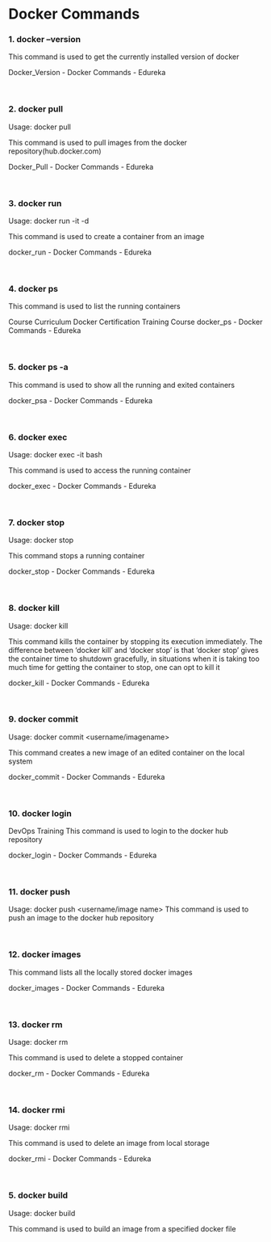 # Docker Commands
### 1. docker –version

This command is used to get the currently installed version of docker

Docker_Version - Docker Commands - Edureka

<br />

### 2. docker pull

Usage: docker pull <image name>

This command is used to pull images from the docker repository(hub.docker.com)

Docker_Pull - Docker Commands - Edureka

<br />

### 3. docker run

Usage: docker run -it -d <image name>

This command is used to create a container from an image

docker_run - Docker Commands - Edureka

<br />

### 4. docker ps

This command is used to list the running containers

Course Curriculum
Docker Certification Training Course
docker_ps - Docker Commands - Edureka

<br />

### 5. docker ps -a

This command is used to show all the running and exited containers

docker_psa - Docker Commands - Edureka

<br />

### 6. docker exec

Usage: docker exec -it <container id> bash

This command is used to access the running container

docker_exec - Docker Commands - Edureka

<br />

### 7. docker stop

Usage: docker stop <container id>

This command stops a running container

docker_stop - Docker Commands - Edureka

<br />

### 8. docker kill

Usage: docker kill <container id>

This command kills the container by stopping its execution immediately. The difference between ‘docker kill’ and ‘docker stop’ is that ‘docker stop’ gives the container time to shutdown gracefully, in situations when it is taking too much time for getting the container to stop, one can opt to kill it

docker_kill - Docker Commands - Edureka

<br />

### 9. docker commit

Usage: docker commit <conatainer id> <username/imagename>

This command creates a new image of an edited container on the local system

docker_commit - Docker Commands - Edureka

<br />

### 10. docker login

DevOps Training
This command is used to login to the docker hub repository

docker_login - Docker Commands - Edureka

<br />

### 11. docker push

Usage: docker push <username/image name>
This command is used to push an image to the docker hub repository

<br />

### 12. docker images

This command lists all the locally stored docker images

docker_images - Docker Commands - Edureka

<br />

### 13. docker rm

Usage: docker rm <container id>

This command is used to delete a stopped container

docker_rm - Docker Commands - Edureka

<br />

### 14. docker rmi

Usage: docker rmi <image-id>

This command is used to delete an image from local storage

docker_rmi - Docker Commands - Edureka

<br />

### 5. docker build

Usage: docker build <path to docker file>

This command is used to build an image from a specified docker file